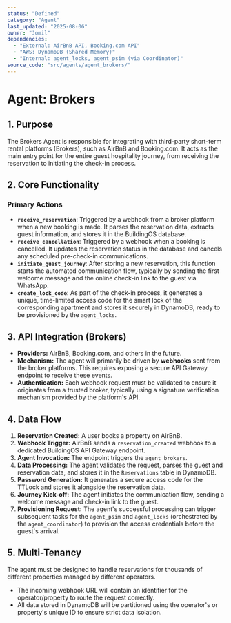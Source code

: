 ```yaml
---
status: "Defined"
category: "Agent"
last_updated: "2025-08-06"
owner: "Jomil"
dependencies:
  - "External: AirBnB API, Booking.com API"
  - "AWS: DynamoDB (Shared Memory)"
  - "Internal: agent_locks, agent_psim (via Coordinator)"
source_code: "src/agents/agent_brokers/"
---
```


# Agent: Brokers

## 1. Purpose

The Brokers Agent is responsible for integrating with third-party short-term rental platforms (Brokers), such as AirBnB and Booking.com. It acts as the main entry point for the entire guest hospitality journey, from receiving the reservation to initiating the check-in process.

## 2. Core Functionality

### Primary Actions

*   **`receive_reservation`**: Triggered by a webhook from a broker platform when a new booking is made. It parses the reservation data, extracts guest information, and stores it in the BuildingOS database.
*   **`receive_cancellation`**: Triggered by a webhook when a booking is cancelled. It updates the reservation status in the database and cancels any scheduled pre-check-in communications.
*   **`initiate_guest_journey`**: After storing a new reservation, this function starts the automated communication flow, typically by sending the first welcome message and the online check-in link to the guest via WhatsApp.
*   **`create_lock_code`**: As part of the check-in process, it generates a unique, time-limited access code for the smart lock of the corresponding apartment and stores it securely in DynamoDB, ready to be provisioned by the `agent_locks`.

## 3. API Integration (Brokers)

*   **Providers:** AirBnB, Booking.com, and others in the future.
*   **Mechanism:** The agent will primarily be driven by **webhooks** sent from the broker platforms. This requires exposing a secure API Gateway endpoint to receive these events.
*   **Authentication:** Each webhook request must be validated to ensure it originates from a trusted broker, typically using a signature verification mechanism provided by the platform's API.

## 4. Data Flow

1.  **Reservation Created:** A user books a property on AirBnB.
2.  **Webhook Trigger:** AirBnB sends a `reservation_created` webhook to a dedicated BuildingOS API Gateway endpoint.
3.  **Agent Invocation:** The endpoint triggers the `agent_brokers`.
4.  **Data Processing:** The agent validates the request, parses the guest and reservation data, and stores it in the `Reservations` table in DynamoDB.
5.  **Password Generation:** It generates a secure access code for the TTLock and stores it alongside the reservation data.
6.  **Journey Kick-off:** The agent initiates the communication flow, sending a welcome message and check-in link to the guest.
7.  **Provisioning Request:** The agent's successful processing can trigger subsequent tasks for the `agent_psim` and `agent_locks` (orchestrated by the `agent_coordinator`) to provision the access credentials before the guest's arrival.

## 5. Multi-Tenancy

The agent must be designed to handle reservations for thousands of different properties managed by different operators.
*   The incoming webhook URL will contain an identifier for the operator/property to route the request correctly.
*   All data stored in DynamoDB will be partitioned using the operator's or property's unique ID to ensure strict data isolation.
